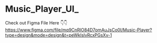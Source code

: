 # Music_Player_UI_
Check out Figma File Here 👇👇
https://www.figma.com/file/mq9CnRlO84D7omAuJsCo0I/Music-Player?type=design&mode=design&t=peWklslvRcxPGsXv-1 
